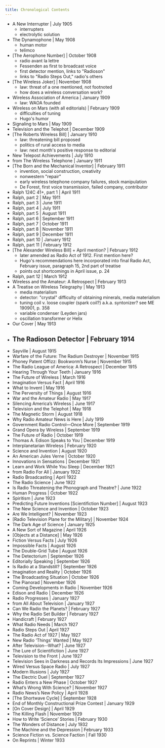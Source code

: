 ```yaml
---
title: Chronological Contents
---
```


- A New Interrupter | July 1905
    - interrupters
    - electrolytic solution
- The Dynamophone | May 1908
    - human motor
    - telimco
- [The Aerophone Number] | October 1908
    - radio avant la lettre
    - Fessenden as first to broadcast voice
    - first detector mention, links to "Radioson"
    - links to "Radio Steps Out," radio's others
- [The Wireless Joker] | November 1908
    - law: threat of a one mentioned, not footnoted
    - how does a wireless conversation work?
- Wireless Association of America | January 1909
    - law: WAOA founded
- Wireless on Mars (with all editorials) | February 1909
    - difficulties of tuning
    - Hugo's humor
- Signaling to Mars | May 1909
- Television and the Telephot | December 1909
- [The Roberts Wireless Bill] | January 1910
    - law: threatening bill proposed
    - politics of rural access to media
    - law: next month's positive response to editorial
- New Telepost Achievements | July 1910
- from The Wireless Telephone | January 1911
- [The Born and the Mechanical Inventor] | February 1911
    - invention, social construction, creativity
    - nonwestern "repair"
    - early wireless telephone company failures, stock manipulation
    - De Forest, first voice transmission, failed company, contributor
- Ralph 124C 41+, part 1 | April 1911
- Ralph, part 2 | May 1911
- Ralph, part 3 | June 1911
- Ralph, part 4 | July 1911
- Ralph, part 5 | August 1911
- Ralph, part 6 | September 1911
- Ralph, part 7 | October 1911
- Ralph, part 8 | November 1911
- Ralph, part 9 | December 1911
- Ralph, part 10 | January 1912
- Ralph, part 11 | February 1912
- [The Alexander Wireless Bill] + April mention? | February 1912
    - later amended as Radio Act of 1912. First mention here?
    - Hugo's recommendations here incorporated into final Radio Act, February issue, paragraph 15, 2nd part of treatise
    - points out shortcomings in April issue, p. 24
- Ralph, part 12 | March 1912
- Wireless and the Amateur: A Retrospect | February 1913
- A Treatise on Wireless Telegraphy | May 1913
    - media materialism
    - detector:  "crystal" difficulty of obtaining minerals, media materialism
    - tuning coil v. loose coupler (spark coil?)  a.k.a. syntonizer? see ME 190901, p. 358
    - variable condenser (Leyden jars)
    - oscillation transformer or Helix
- Our Cover | May 1913
- The Radioson Detector | February 1914
    - 
- Sayville | August 1915
- Warfare of the Future: The Radium Destroyer | November 1915
- Phoney Patent Offizz: Bookworm’s Nurse | November 1915
- The Radio League of America: A Retrospect | December 1915
- Hearing Through Your Teeth | January 1916
- The Future of Wireless | March 1916
- Imagination Versus Fact | April 1916
- What to Invent | May 1916
- The Perversity of Things | August 1916
- War and the Amateur Radio | May 1917
- Silencing America’s Wireless | June 1917
- Television and the Telephot | May 1918
- The Magnetic Storm | August 1918
- Why Radio Amateur News is Here | July 1919
- Government Radio Control—Once More | September 1919
- Grand Opera by Wireless | September 1919
- The Future of Radio | October 1919
- Thomas A. Edison Speaks to You | December 1919
- Interplanetarian Wireless | February 1920
- Science and Invention | August 1920
- An American Jules Verne | October 1920
- Innovations in Sensations | December 1921
- Learn and Work While You Sleep | December 1921
- from Radio For All | January 1922
- Radio Broadcasting | April 1922
- The Radio Science | June 1922
- Is Radio Threatening the Phonograph and Theatre? | June 1922
- Human Progress | October 1922
- Spiritism | June 1923
- Predicting Future Inventions [Scientifiction Number] | August 1923
- The New Science and Invention | October 1923
- Are We Intelligent? | November 1923
- [Radio Television Plane for the Military] | November 1924
- The Dark Age of Science  | January 1925
- A New Sort of Magazine | April 1926
- [Objects at a Distance] | May 1926
- Fiction Versus Facts | July 1926
- Impossible Facts | August 1926
- The Double-Grid Tube | August 1926
- The Detectorium | September 1926
- Editorially Speaking | September 1926
- Is Radio at a Standstill? | September 1926
- Imagination and Reality | October 1926
- The Broadcasting Situation | October 1926
- The Pianorad | November 1926
- Coming Developments in Radio | November 1926
- Edison and Radio | December 1926
- Radio Progresses | January 1927
- from All About Television | January 1927
- Can We Radio the Planets? | February 1927
- Why the Radio Set Builder | February 1927
- Handicraft | February 1927
- What Radio Needs | March 1927
- Radio Steps Out | April 1927
- The Radio Act of 1927 | May 1927
- New Radio ‘Things’ Wanted | May 1927
- After Television--What? | June 1927
- The Lure of Scientifiction | June 1927
- Television to the Front | June 1927
- Television Sees in Darkness and Records Its Impressions | June 1927
- Wired Versus Space Radio | July 1927
- Modern Illusions | July 1927
- The Electric Duel | September 1927
- Radio Enters a New Phase | October 1927
- What’s Wrong With Science? | November 1927
- Radio News’s New Policy | April 1928
- [The Shortwave Cycle] | September 1928
- End of Monthly Constructional Prize Contest | January 1929
- [On Cover Design] | April 1929
- The Killing Flash | November 1929
- How to Write ‘Science’ Stories | February 1930
- The Wonders of Distance | July 1932
- The Machine and the Depression | February 1933
- Science Fiction vs. Science Faction | Fall 1930
- On Reprints | Winter 1933